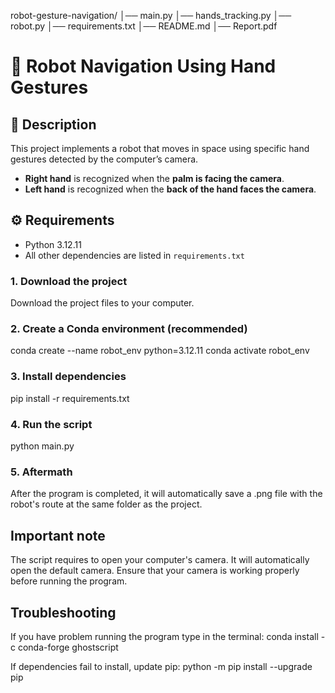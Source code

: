 ﻿robot-gesture-navigation/
│── main.py
│── hands_tracking.py
│── robot.py
│── requirements.txt
│── README.md
│── Report.pdf

# 🤖 Robot Navigation Using Hand Gestures

## 📌 Description
This project implements a robot that moves in space using specific hand gestures detected by the computer’s camera.  
- **Right hand** is recognized when the **palm is facing the camera**.  
- **Left hand** is recognized when the **back of the hand faces the camera**.  


## ⚙️ Requirements
- Python 3.12.11
- All other dependencies are listed in `requirements.txt`


### 1. Download the project
Download the project files to your computer.

### 2. Create a Conda environment (recommended)
conda create --name robot_env python=3.12.11
conda activate robot_env

### 3. Install dependencies
pip install -r requirements.txt

### 4. Run the script
python main.py

### 5. Aftermath
After the program is completed, it will automatically save a .png file with the robot's route at the same folder as the project.

## Important note
The script requires to open your computer's camera. It will automatically open the default camera.
Ensure that your camera is working properly before running the program.

## Troubleshooting
If you have problem running the program type in the terminal:
conda install -c conda-forge ghostscript

If dependencies fail to install, update pip:
python -m pip install --upgrade pip